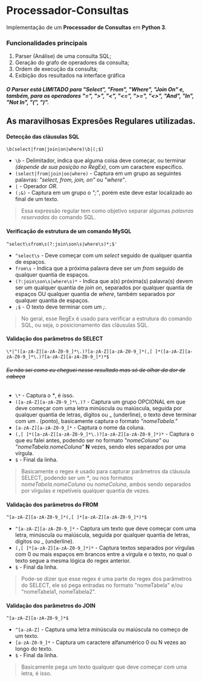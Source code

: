 # **Processador-Consultas**
Implementação de um **Processador de Consultas** em **Python 3**.

### **Funcionalidades principais**
1. Parser (Análise) de uma consulta SQL;
2. Geração do grafo de operadores da consulta;
3. Ordem de execução da consulta;
4. Exibição dos resultados na interface gráfica

##### O Parser está **LIMITADO** para *"Select", "From", "Where", "Join On"* e, também, para os operadores *"=", ">", "<", "<=", ">=", "<>", "And", "In", "Not In", "(", ")"*.

## **As maravilhosas Expresões Regulares utilizadas.**
#### **Detecção das cláusulas SQL**
`\b(select|from|join|on|where)\b|(;$)`
* `\b` - Delimitador, indica que alguma coisa deve começar, ou terminar *(depende de sua posição no RegEx)*, com um caractere específico.
* `(select|from|join|on|where)` - Captura em um grupo as seguintes palavras: *"select, from, join, on"* ou *"where"*.
* `|` - Operador *OR*.
* `(;&)` - Captura em um grupo o *";"*, porém este deve estar localizado ao final de um texto.
> Essa expressão regular tem como objetivo separar algumas *palavras reservadas* do comando SQL.

#### **Verificação de estrutura de um comando MySQL**
`^select\sfrom\s(?:join\son\s|where\s)*;$'`
* `^select\s` - Deve começar com um *select* seguido de qualquer quantia de espaços.
* `from\s` - Indica que a próxima palavra deve ser um *from* seguido de qualquer quantia de espaços.
* `(?:join\son\s|where\s)*` - Indica que a(s) próxima(s) palavra(s) devem ser um qualquer quantia de *join* *on*, separados por qualquer quantia de espaços OU qualquer quantia de *where*, também separados por qualquer quantia de espaços.
* `;$` - O texto deve terminar com um *;*.
> No geral, esse RegEx é usado para verificar a estrutura do comando SQL, ou seja, o posicionamento das cláusulas SQL.

#### **Validação dos parâmetros do SELECT**
`\*|^([a-zA-Z][a-zA-Z0-9_]*\.)?[a-zA-Z][a-zA-Z0-9_]*(,[ ]*([a-zA-Z][a-zA-Z0-9_]*\.)?[a-zA-Z][a-zA-Z0-9_]*)*$`
###### *~~Eu não sei como eu cheguei nesse resultado mas só de olhar da dor de cabeça~~*
* `\*` - Captura o *\**, é isso.
* `([a-zA-Z][a-zA-Z0-9_]*\.)?` - Captura um grupo OPCIONAL em que deve começar com uma letra minúscula ou maiúscula, seguida por qualquer quantia de letras, dígitos ou _ (underline), o texto deve terminar com um . (ponto), basicamente captura o formato *"nomeTabela."*
* `[a-zA-Z][a-zA-Z0-9_]*` - Captura o nome da coluna.
* `(,[ ]*([a-zA-Z][a-zA-Z0-9_]*\.)?[a-zA-Z][a-zA-Z0-9_]*)*` - Captura o que eu falei antes, podendo ser no formato *"nomeColuna"* ou *"nomeTabela.nomeColuna"* **N** vezes, sendo eles separados por uma vírgula.
* `$` - Final da linha.
> Basicamente o regex é usado para capturar parâmetros da cláusula SELECT, podendo ser um *\**, ou nos formatos *nomeTabela.nomeColuna* ou *nomeColuna*, ambos sendo separados por vírgulas e repetíveis qualquer quantia de vezes.

#### **Validação dos parâmetros do FROM**
`^[a-zA-Z][a-zA-Z0-9_]*(,[ ]*[a-zA-Z][a-zA-Z0-9_]*)*$`
* `^[a-zA-Z][a-zA-Z0-9_]*` - Captura um texto que deve começar com uma letra, minúscula ou maiúscula, seguida por qualquer quantia de letras, dígitos ou _ (underline).
* `(,[ ]*[a-zA-Z][a-zA-Z0-9_]*)*` - Captura textos separados por vírgulas com 0 ou mais espaços em brancos entre a vírgula e o texto, no qual o texto segue a mesma lógica do regex anterior.
* `$` - Final da linha.
> Pode-se dizer que esse regex é uma parte do regex dos parâmetros do SELECT, ele só pega entradas no formato "nomeTabela" e/ou "nomeTabela1, nomeTabela2". 

#### **Validação dos parâmetros do JOIN**
`^[a-zA-Z][a-zA-Z0-9_]*$`
* `^[a-zA-Z]` - Captura uma letra minúscula ou maiúscula no começo de um texto.
* `[a-zA-Z0-9_]*` - Captura um caractere alfanumérico 0 ou N vezes ao longo do texto.
* `$` - Final da linha.
> Basicamente pega um texto qualquer que deve começar com uma letra, é isso.